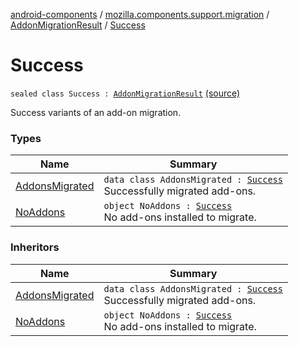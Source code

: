 [android-components](../../../index.md) / [mozilla.components.support.migration](../../index.md) / [AddonMigrationResult](../index.md) / [Success](./index.md)

# Success

`sealed class Success : `[`AddonMigrationResult`](../index.md) [(source)](https://github.com/mozilla-mobile/android-components/blob/master/components/support/migration/src/main/java/mozilla/components/support/migration/AddonMigration.kt#L38)

Success variants of an add-on migration.

### Types

| Name | Summary |
|---|---|
| [AddonsMigrated](-addons-migrated/index.md) | `data class AddonsMigrated : `[`Success`](./index.md)<br>Successfully migrated add-ons. |
| [NoAddons](-no-addons.md) | `object NoAddons : `[`Success`](./index.md)<br>No add-ons installed to migrate. |

### Inheritors

| Name | Summary |
|---|---|
| [AddonsMigrated](-addons-migrated/index.md) | `data class AddonsMigrated : `[`Success`](./index.md)<br>Successfully migrated add-ons. |
| [NoAddons](-no-addons.md) | `object NoAddons : `[`Success`](./index.md)<br>No add-ons installed to migrate. |
